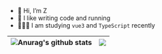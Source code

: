 - 👋 Hi, I’m Z
- 🏃 I like writing code and running
- 🧑🏻‍💻 I am studying `vue3` and `TypeScript` recently

<!---
lizhesystem/lizhesystem is a ✨ special ✨ repository because its `README.md` (this file) appears on your GitHub profile.
You can click the Preview link to take a look at your changes.
--->


| <img align="center" src="https://github-readme-stats.vercel.app/api?username=lizhesystem&show_icons=true&include_all_commits=true&theme=buefy&hide_border=true" alt="Anurag's github stats" /> | <img align="center" src="https://github-readme-stats.vercel.app/api/top-langs/?username=lizhesystem&layout=compact&theme=buefy&hide_border=true" /> |
| ------------- | ------------- |


